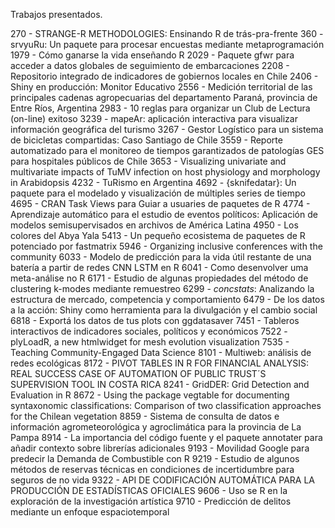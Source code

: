 Trabajos presentados.

270 - STRANGE-R METHODOLOGIES: Ensinando R de trás-pra-frente
360 - srvyuRu: Un paquete para procesar encuestas mediante metaprogramación
1979 - Cómo ganarse la vida enseñando R
2029 - Paquete gfwr para acceder a datos globales de seguimiento de embarcaciones
2208 - Repositorio integrado de indicadores de gobiernos locales en Chile
2406 - Shiny en producción: Monitor Educativo
2556 - Medición territorial de las principales cadenas agropecuarias del departamento Paraná, provincia de Entre Ríos, Argentina
2983 - 10 reglas para organizar un Club de Lectura (on-line) exitoso
3239 - mapeAr: aplicación interactiva para visualizar información geográfica del turismo
3267 - Gestor Logístico para un sistema de bicicletas compartidas: Caso Santiago de Chile
3559 - Reporte automatizado para el monitoreo de tiempos garantizados de patologías GES para hospitales públicos de Chile
3653 - Visualizing univariate and multivariate impacts of TuMV infection on host physiology and morphology in Arabidopsis
4232 - TuRismo en Argentina
4692 - {sknifedatar}: Un paquete para el modelado y visualización de múltiples series de tiempo
4695 - CRAN Task Views para Guiar a usuaries de paquetes de R
4774 - Aprendizaje automático para el estudio de eventos políticos: Aplicación de modelos semisupervisados en archivos de América Latina
4950 - Los colores del Abya Yala
5413 - Un pequeño ecosistema de paquetes de R potenciado por fastmatrix
5946 - Organizing inclusive conferences with the community
6033 - Modelo de predicción para la vida útil restante de una batería a partir de redes CNN LSTM en R
6041 - Como desenvolver uma meta-análise no R
6171 - Estudio de algunas propiedades del método de clustering k-modes mediante remuestreo
6299 - *concstats*: Analizando la estructura de mercado, competencia y comportamiento
6479 - De los datos a la acción: Shiny como herramienta para la divulgación y el cambio social
6818 - Exportá los datos de tus plots con ggdatasaver
7451 - Tableros interactivos de indicadores sociales, políticos y económicos
7522 - plyLoadR, a new htmlwidget for mesh evolution visualization
7535 - Teaching Community-Engaged Data Science
8101 - Multiweb: análisis de redes ecológicas
8172 - PIVOT TABLES IN R FOR FINANCIAL ANALYSIS: REAL SUCCESS CASE OF AUTOMATION OF PUBLIC TRUST´S SUPERVISION TOOL IN COSTA RICA
8241 - GridDER: Grid Detection and Evaluation in R
8672 - Using the package vegtable for documenting syntaxonomic classifications: Comparison of two classification approaches for the Chilean vegetation
8859 - Sistema de consulta de datos e información agrometeorológica y agroclimática para la provincia de La Pampa
8914 - La importancia del código fuente y el paquete annotater para añadir contexto sobre librerías adicionales
9193 - Movilidad Google para predecir la Demanda de Combustible con R
9219 - Estudio de algunos métodos de reservas técnicas en condiciones de incertidumbre para seguros de no vida
9322 - API DE CODIFICACIÓN AUTOMÁTICA PARA LA PRODUCCIÓN DE ESTADÍSTICAS OFICIALES
9606 - Uso se R en la exploración de la investigación artística
9710 - Predicción de delitos mediante un enfoque espaciotemporal
